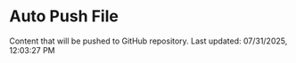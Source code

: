 # Auto Push File

Content that will be pushed to GitHub repository.
Last updated: 07/31/2025, 12:03:27 PM